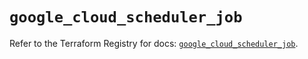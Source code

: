 # `google_cloud_scheduler_job`

Refer to the Terraform Registry for docs: [`google_cloud_scheduler_job`](https://registry.terraform.io/providers/hashicorp/google/6.39.0/docs/resources/cloud_scheduler_job).
